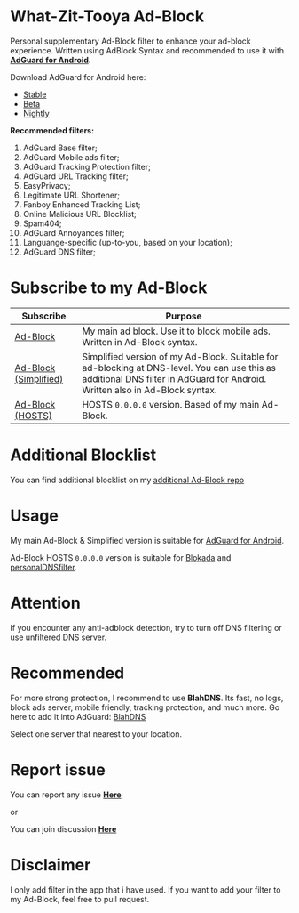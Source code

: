 # What-Zit-Tooya Ad-Block

Personal supplementary Ad-Block filter to enhance your ad-block experience. Written using AdBlock Syntax and recommended to use it with **[AdGuard for Android](https://anonym.to/?https://adguard.com/en/adguard-android/overview.html).**

Download AdGuard for Android here:
- [Stable](https://anonym.to/?https://agrd.io/apk)
- [Beta](https://anonym.to/?https://agrd.io/apkb)
- [Nightly](https://anonym.to/?https://agrd.io/android_nightly)

**Recommended filters:**
1. AdGuard Base filter;
2. AdGuard Mobile ads filter;
3. AdGuard Tracking Protection filter;
4. AdGuard URL Tracking filter;
5. EasyPrivacy;
6. Legitimate URL Shortener;
7. Fanboy Enhanced Tracking List;
8. Online Malicious URL Blocklist;
9. Spam404;
10. AdGuard Annoyances filter;
11. Languange-specific (up-to-you, based on your location);
12. AdGuard DNS filter;

# Subscribe to my Ad-Block

Subscribe | Purpose
------------ | -------------
[Ad-Block](https://github.com/What-Zit-Tooya/Ad-Block/raw/main/Main-Blocklist/Ad-Block.txt) | My main ad block. Use it to block mobile ads. Written in Ad-Block syntax.
[Ad-Block (Simplified)](https://github.com/What-Zit-Tooya/Ad-Block/raw/main/Main-Blocklist/Ad-Block-Simplified.txt) | Simplified version of my Ad-Block. Suitable for ad-blocking at DNS-level. You can use this as additional DNS filter in AdGuard for Android. Written also in Ad-Block syntax.
[Ad-Block (HOSTS)](https://github.com/What-Zit-Tooya/Ad-Block/raw/main/Main-Blocklist/Ad-Block-HOSTS.txt) | HOSTS `0.0.0.0` version. Based of my main Ad-Block.

# Additional Blocklist
You can find additional blocklist on my [additional Ad-Block repo](https://github.com/What-Zit-Tooya/Ad-Block/tree/main/Additional-Blocklist)

# Usage
My main Ad-Block & Simplified version is suitable for [AdGuard for Android](https://anonym.to/?https://adguard.com/en/adguard-android/overview.html).

Ad-Block HOSTS `0.0.0.0` version is suitable for [Blokada](https://anonym.to/?https://blokada.org/) and [personalDNSfilter](https://anonym.to/?https://www.zenz-solutions.de/personaldnsfilter-wp/).

# Attention
If you encounter any anti-adblock detection, try to turn off DNS filtering or use unfiltered DNS server.

# Recommended
For more strong protection, I recommend to use **BlahDNS**.
Its fast, no logs, block ads server, mobile friendly, tracking protection, and much more.
Go here to add it into AdGuard: [BlahDNS](https://anonym.to/?https://blahdns.com/)

Select one server that nearest to your location.

# Report issue
You can report any issue **[Here](https://github.com/What-Zit-Tooya/Ad-Block/issues)**

or

You can join discussion **[Here](https://github.com/What-Zit-Tooya/Ad-Block/discussions)**

# Disclaimer
I only add filter in the app that i have used. If you want to add your filter to my Ad-Block, feel free to pull request.
